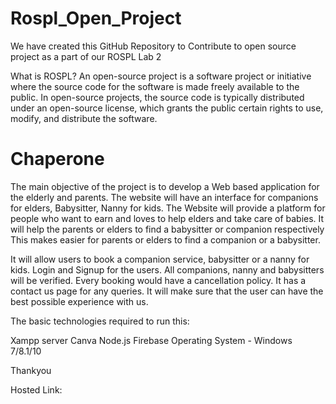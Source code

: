 # Rospl_Open_Project
We have created this GitHub Repository to Contribute to open source project as a part of our ROSPL Lab 2

What is ROSPL? 
An open-source project is a software project or initiative where the source code for the software is made freely available to the public. In open-source projects, the source code is typically distributed under an open-source license, which grants the public certain rights to use, modify, and distribute the software.

# Chaperone

The main objective of the project is to develop a Web based application for the elderly and parents. The website will have an interface for companions for elders, Babysitter, Nanny for kids. The Website will provide a platform for people who want to earn and loves to help elders and take care of babies. It will help the parents or elders to find a babysitter or companion respectively This makes easier for parents or elders to find a companion or a babysitter.

It will allow users to book a companion service, babysitter or a nanny for kids. Login and Signup for the users. All companions, nanny and babysitters will be verified. Every booking would have a cancellation policy. It has a contact us page for any queries. It will make sure that the user can have the best possible experience with us.

The basic technologies required to run this:

Xampp server
Canva
Node.js
Firebase
Operating System - Windows 7/8.1/10

Thankyou

Hosted Link: 
